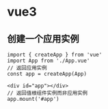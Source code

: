 # vue3
## 创建一个应用实例

    import { createApp } from 'vue'
    import App from './App.vue'
    // 返回应用实例
    const app = createApp(App)

    <div id="app"></div> 
    // 返回值根组件实例而非应用实例 
    app.mount('#app')
    
